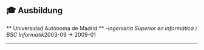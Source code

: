 ## 🎓 Ausbildung

** Universidad Autónoma de Madrid ** -*Ingeniería Superior en informática / BSC Informatik*2003-09 → 2009-01

---
